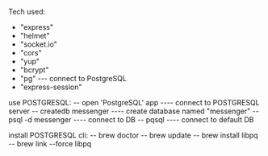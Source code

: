 Tech used:

- "express"
- "helmet"
- "socket.io"
- "cors"
- "yup"
- "bcrypt"
- "pg" --- connect to PostgreSQL
- "express-session"

use POSTGRESQL:
-- open 'PostgreSQL' app ---- connect to POSTGRESQL server
-- createdb messenger ---- create database named "messenger"
-- psql -d messenger ---- connect to DB
-- pqsql ---- connect to default DB

install POSTGRESQL cli:
-- brew doctor
-- brew update
-- brew install libpq
-- brew link --force libpq
